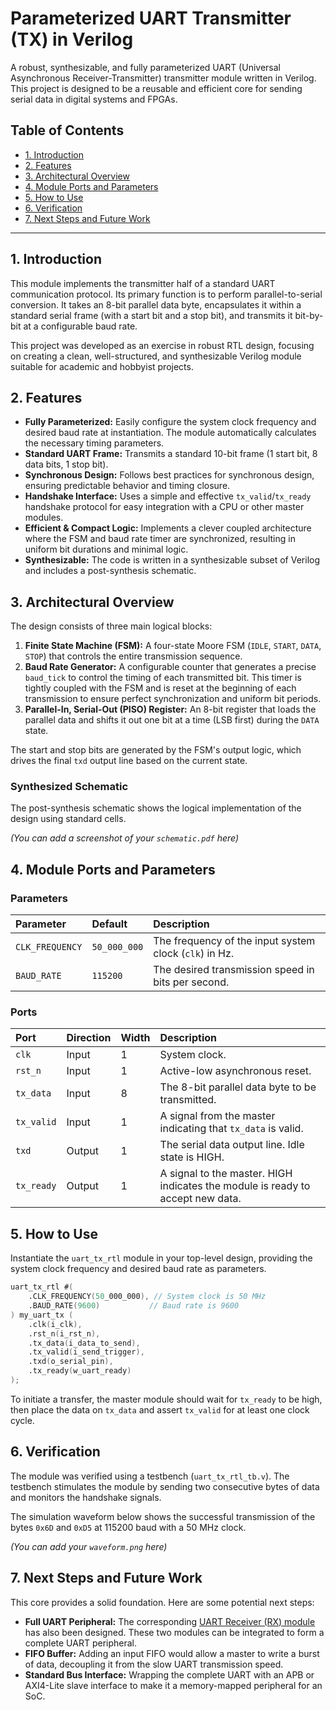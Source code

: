 # Parameterized UART Transmitter (TX) in Verilog

A robust, synthesizable, and fully parameterized UART (Universal Asynchronous Receiver-Transmitter) transmitter module written in Verilog. This project is designed to be a reusable and efficient core for sending serial data in digital systems and FPGAs.

## Table of Contents
- [1. Introduction](#1-introduction)
- [2. Features](#2-features)
- [3. Architectural Overview](#3-architectural-overview)
- [4. Module Ports and Parameters](#4-module-ports-and-parameters)
- [5. How to Use](#5-how-to-use)
- [6. Verification](#6-verification)
- [7. Next Steps and Future Work](#7-next-steps-and-future-work)

---

## 1. Introduction

This module implements the transmitter half of a standard UART communication protocol. Its primary function is to perform parallel-to-serial conversion. It takes an 8-bit parallel data byte, encapsulates it within a standard serial frame (with a start bit and a stop bit), and transmits it bit-by-bit at a configurable baud rate.

This project was developed as an exercise in robust RTL design, focusing on creating a clean, well-structured, and synthesizable Verilog module suitable for academic and hobbyist projects.

## 2. Features

- **Fully Parameterized:** Easily configure the system clock frequency and desired baud rate at instantiation. The module automatically calculates the necessary timing parameters.
- **Standard UART Frame:** Transmits a standard 10-bit frame (1 start bit, 8 data bits, 1 stop bit).
- **Synchronous Design:** Follows best practices for synchronous design, ensuring predictable behavior and timing closure.
- **Handshake Interface:** Uses a simple and effective `tx_valid`/`tx_ready` handshake protocol for easy integration with a CPU or other master modules.
- **Efficient & Compact Logic:** Implements a clever coupled architecture where the FSM and baud rate timer are synchronized, resulting in uniform bit durations and minimal logic.
- **Synthesizable:** The code is written in a synthesizable subset of Verilog and includes a post-synthesis schematic.

## 3. Architectural Overview

The design consists of three main logical blocks:

1.  **Finite State Machine (FSM):** A four-state Moore FSM (`IDLE`, `START`, `DATA`, `STOP`) that controls the entire transmission sequence.
2.  **Baud Rate Generator:** A configurable counter that generates a precise `baud_tick` to control the timing of each transmitted bit. This timer is tightly coupled with the FSM and is reset at the beginning of each transmission to ensure perfect synchronization and uniform bit periods.
3.  **Parallel-In, Serial-Out (PISO) Register:** An 8-bit register that loads the parallel data and shifts it out one bit at a time (LSB first) during the `DATA` state.

The start and stop bits are generated by the FSM's output logic, which drives the final `txd` output line based on the current state.

### Synthesized Schematic

The post-synthesis schematic shows the logical implementation of the design using standard cells.

*(You can add a screenshot of your `schematic.pdf` here)*

## 4. Module Ports and Parameters

### Parameters

| Parameter       | Default      | Description                               |
| :-------------- | :----------- | :---------------------------------------- |
| `CLK_FREQUENCY` | `50_000_000` | The frequency of the input system clock (`clk`) in Hz. |
| `BAUD_RATE`     | `115200`     | The desired transmission speed in bits per second. |

### Ports

| Port       | Direction | Width | Description                               |
| :--------- | :-------- | :---- | :---------------------------------------- |
| `clk`      | Input     | 1     | System clock.                             |
| `rst_n`    | Input     | 1     | Active-low asynchronous reset.            |
| `tx_data`  | Input     | 8     | The 8-bit parallel data byte to be transmitted. |
| `tx_valid` | Input     | 1     | A signal from the master indicating that `tx_data` is valid. |
| `txd`      | Output    | 1     | The serial data output line. Idle state is HIGH. |
| `tx_ready` | Output    | 1     | A signal to the master. HIGH indicates the module is ready to accept new data. |

## 5. How to Use

Instantiate the `uart_tx_rtl` module in your top-level design, providing the system clock frequency and desired baud rate as parameters.

```verilog
uart_tx_rtl #(
    .CLK_FREQUENCY(50_000_000), // System clock is 50 MHz
    .BAUD_RATE(9600)           // Baud rate is 9600
) my_uart_tx (
    .clk(i_clk),
    .rst_n(i_rst_n),
    .tx_data(i_data_to_send),
    .tx_valid(i_send_trigger),
    .txd(o_serial_pin),
    .tx_ready(w_uart_ready)
);
```

To initiate a transfer, the master module should wait for `tx_ready` to be high, then place the data on `tx_data` and assert `tx_valid` for at least one clock cycle.

## 6. Verification

The module was verified using a testbench (`uart_tx_rtl_tb.v`). The testbench stimulates the module by sending two consecutive bytes of data and monitors the handshake signals.

The simulation waveform below shows the successful transmission of the bytes `0x6D` and `0xD5` at 115200 baud with a 50 MHz clock.

*(You can add your `waveform.png` here)*

## 7. Next Steps and Future Work

This core provides a solid foundation. Here are some potential next steps:

-   **Full UART Peripheral:** The corresponding [UART Receiver (RX) module](https://github.com/your-username/uart_rx_rtl) has also been designed. These two modules can be integrated to form a complete UART peripheral.
-   **FIFO Buffer:** Adding an input FIFO would allow a master to write a burst of data, decoupling it from the slow UART transmission speed.
-   **Standard Bus Interface:** Wrapping the complete UART with an APB or AXI4-Lite slave interface to make it a memory-mapped peripheral for an SoC.
